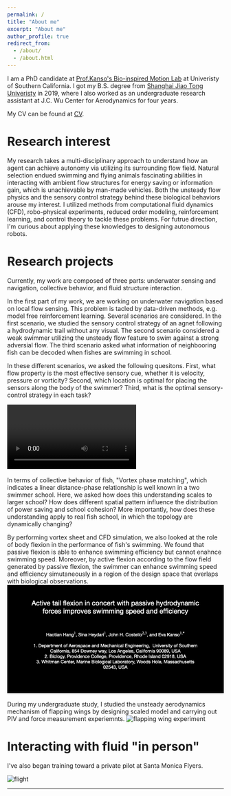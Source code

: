 ```yaml
---
permalink: /
title: "About me"
excerpt: "About me"
author_profile: true
redirect_from: 
  - /about/
  - /about.html
---
```


I am a PhD candidate at [Prof.Kanso's Bio-inspired Motion Lab](https://sites.usc.edu/kansolab/) at Univeristy of Southern California. I got my B.S. degree from [Shanghai Jiao Tong Univeristy](https://www.sjtu.edu.cn) in 2019, where I also worked as an undergraduate research assistant at J.C. Wu Center for Aerodynamics for four years. 


My CV can be found at [CV](files/CV/HHT_CV.pdf). 

Research interest
======
<!-- My research takes a multi-disciplinary approach to understand the locomotion of swimming and flying animals.  -->
<!-- , especially unsteady fluid dynamics problems related to swimming and flying animals.  -->
<!-- Thousands of species of animals have been constantly interacting with air and water of different conditions for millions of years.  -->
<!-- Natural selection has endued these animals fascinating ability in interacting with ambient flow structures, which is not achievable by any man-made vehicles. -->
<!-- Both the unsteady flow physics and the sensory control strategy behind these biological behaviors arouse my interests.  -->
<!-- I'm interested in combining physics based methods and data driven methods to understand bio-behaviors, which can not only help us in designing biomimic vehicles, but also uncover the physics mechanism underlying these behaviors.  --> 
<!-- I utilized methods from computational fluid dynamics (CFD), robo-physical experiment, reduced order modeling, reinforcement learning, and control theory to tackle these problems. For futrue direction, I'm curious about applying these knowledges to designing autonomous robots.  -->
My research takes a multi-disciplinary approach to understand how an agent can achieve autonomy via utilizing its surrounding flow field. Natural selection endued swimming and flying animals fascinating abilities in interacting with ambient flow structures for energy saving or information gain, which is unachievable by man-made vehicles. Both the unsteady flow physics and the sensory control strategy behind these biological behaviors arouse my interest. I utilized methods from computational fluid dynamics (CFD), robo-physical experiments, reduced order modeling, reinforcement learning, and control theory to tackle these problems. For futrue direction, I'm curious about applying these knowledges to designing autonomous robots.


Research projects
======
Currently, my work are composed of three parts: underwater sensing and navigation, collective behavior, and fluid structure interaction. 

In the first part of my work, we are working on underwater navigation based on local flow sensing. This problem is tacled by data-driven methods, e.g. model free reinforcement learning. Several scenarios are considered. In the first scenario, we studied the sensory control strategy of an agnet following a hydrodynamic trail without any visual. The second scenario considered a weak swimmer utilizing the unsteady flow feature to swim against a strong adversial flow. The third scenario asked what information of neighbooring fish can be decoded when fishes are swimming in school.

In these different scenarios, we asked the following quesitons. First, what flow property is the most effective sensory cue, whether it is velocity, pressure or vorticity? Second, which location is optimal for placing the sensors along the body of the swimmer? Third, what is the optimal sensory-control strategy in each task? 

![flowtaxis](/files/flowtaxis.mp4)
<!-- <video width="640" height="270" controls>
  <source src="/files/flowtaxis.mp4" type="video/mp4">
  Flowtaxis.
</video> -->

In terms of collective behavior of fish, "Vortex phase matching", which indicates a linear distance-phase relationship is well known in a two swimmer school. Here, we asked how does this understanding scales to larger school? How does different spatial pattern influence the distribution of power saving and school cohesion? More importantly, how does these understanding apply to real fish school, in which the topology are dynamically changing?


By performing vortex sheet and CFD simulation, we also looked at the role of body flexion in the performance of fish's swimming. 
We found that passive flexion is able to enhance swimming efficiency but cannot enahnce swimming speed. 
Moreover, by active flexion according to the flow field generated by passive flexion, the swimmer can enhance swimming speed and efficiency simutaneously in a region of the design space that overlaps with biological observations. 
![flexion swimming](/files/flexion_swimming.gif)

During my undergraduate study, I studied the unsteady aerodynamics mechanism of flapping wings by designing scaled model and carrying out PIV and force measurement experiemnts. 
![flapping wing experiment](/files/flapping_wing.gif)

Interacting with fluid "in person"
======
I've also began training toward a private pilot at Santa Monica Flyers. 

![flight](/files/flight.gif)

<!-- ![flight](/files/flight.jpg) -->
<!-- Getting started
======
1. Register a GitHub account if you don't have one and confirm your e-mail (required!)
1. Fork [this repository](https://github.com/academicpages/academicpages.github.io) by clicking the "fork" button in the top right. 
1. Go to the repository's settings (rightmost item in the tabs that start with "Code", should be below "Unwatch"). Rename the repository "[your GitHub username].github.io", which will also be your website's URL.
1. Set site-wide configuration and create content & metadata (see below -- also see [this set of diffs](http://archive.is/3TPas) showing what files were changed to set up [an example site](https://getorg-testacct.github.io) for a user with the username "getorg-testacct")
1. Upload any files (like PDFs, .zip files, etc.) to the files/ directory. They will appear at https://[your GitHub username].github.io/files/example.pdf.  
1. Check status by going to the repository settings, in the "GitHub pages" section

Site-wide configuration
------
The main configuration file for the site is in the base directory in [_config.yml](https://github.com/academicpages/academicpages.github.io/blob/master/_config.yml), which defines the content in the sidebars and other site-wide features. You will need to replace the default variables with ones about yourself and your site's github repository. The configuration file for the top menu is in [_data/navigation.yml](https://github.com/academicpages/academicpages.github.io/blob/master/_data/navigation.yml). For example, if you don't have a portfolio or blog posts, you can remove those items from that navigation.yml file to remove them from the header. 

Create content & metadata
------
For site content, there is one markdown file for each type of content, which are stored in directories like _publications, _talks, _posts, _teaching, or _pages. For example, each talk is a markdown file in the [_talks directory](https://github.com/academicpages/academicpages.github.io/tree/master/_talks). At the top of each markdown file is structured data in YAML about the talk, which the theme will parse to do lots of cool stuff. The same structured data about a talk is used to generate the list of talks on the [Talks page](https://academicpages.github.io/talks), each [individual page](https://academicpages.github.io/talks/2012-03-01-talk-1) for specific talks, the talks section for the [CV page](https://academicpages.github.io/cv), and the [map of places you've given a talk](https://academicpages.github.io/talkmap.html) (if you run this [python file](https://github.com/academicpages/academicpages.github.io/blob/master/talkmap.py) or [Jupyter notebook](https://github.com/academicpages/academicpages.github.io/blob/master/talkmap.ipynb), which creates the HTML for the map based on the contents of the _talks directory).

**Markdown generator**

I have also created [a set of Jupyter notebooks](https://github.com/academicpages/academicpages.github.io/tree/master/markdown_generator
) that converts a CSV containing structured data about talks or presentations into individual markdown files that will be properly formatted for the academicpages template. The sample CSVs in that directory are the ones I used to create my own personal website at stuartgeiger.com. My usual workflow is that I keep a spreadsheet of my publications and talks, then run the code in these notebooks to generate the markdown files, then commit and push them to the GitHub repository.

How to edit your site's GitHub repository
------
Many people use a git client to create files on their local computer and then push them to GitHub's servers. If you are not familiar with git, you can directly edit these configuration and markdown files directly in the github.com interface. Navigate to a file (like [this one](https://github.com/academicpages/academicpages.github.io/blob/master/_talks/2012-03-01-talk-1.md) and click the pencil icon in the top right of the content preview (to the right of the "Raw | Blame | History" buttons). You can delete a file by clicking the trashcan icon to the right of the pencil icon. You can also create new files or upload files by navigating to a directory and clicking the "Create new file" or "Upload files" buttons. 

Example: editing a markdown file for a talk
![Editing a markdown file for a talk](/images/editing-talk.png) -->

<!-- Contact infomation -->
------
<!-- More info about configuring academicpages can be found in [the guide](https://academicpages.github.io/markdown/). The [guides for the Minimal Mistakes theme](https://mmistakes.github.io/minimal-mistakes/docs/configuration/) (which this theme was forked from) might also be helpful. -->
<!-- Email address: haotianh@usc.edu; hanghaotian@gmail.com -->
